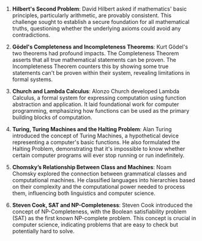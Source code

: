 1. **Hilbert's Second Problem**: David Hilbert asked if mathematics' basic principles, particularly arithmetic, are provably consistent. This challenge sought to establish a secure foundation for all mathematical truths, questioning whether the underlying axioms could avoid any contradictions.

2. **Gödel's Completeness and Incompleteness Theorems**: Kurt Gödel's two theorems had profound impacts. The Completeness Theorem asserts that all true mathematical statements can be proven. The Incompleteness Theorem counters this by showing some true statements can't be proven within their system, revealing limitations in formal systems.

3. **Church and Lambda Calculus**: Alonzo Church developed Lambda Calculus, a formal system for expressing computation using function abstraction and application. It laid foundational work for computer programming, emphasizing how functions can be used as the primary building blocks of computation.

4. **Turing, Turing Machines and the Halting Problem**: Alan Turing introduced the concept of Turing Machines, a hypothetical device representing a computer's basic functions. He also formulated the Halting Problem, demonstrating that it's impossible to know whether certain computer programs will ever stop running or run indefinitely.

5. **Chomsky’s Relationship Between Class and Machines**: Noam Chomsky explored the connection between grammatical classes and computational machines. He classified languages into hierarchies based on their complexity and the computational power needed to process them, influencing both linguistics and computer science.

6. **Steven Cook, SAT and NP-Completeness**: Steven Cook introduced the concept of NP-Completeness, with the Boolean satisfiability problem (SAT) as the first known NP-complete problem. This concept is crucial in computer science, indicating problems that are easy to check but potentially hard to solve.
